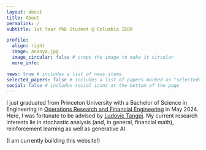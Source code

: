 ```yaml
---
layout: about
title: About
permalink: /
subtitle: 1st Year PhD Student @ Columbia IEOR 

profile:
  align: right
  image: ananya.jpg
  image_circular: false # crops the image to make it circular
  more_info: 

news: true # includes a list of news items
selected_papers: false # includes a list of papers marked as "selected={true}"
social: false # includes social icons at the bottom of the page
---
```


I just graduated from Princeton University with a Bachelor of Science in Engineering in [Operations Research and Financial Engineering](https://orfe.princeton.edu/) in May 2024. Here, I was fortunate to be advised by [Ludovic Tangpi](https://ludovic.princeton.edu/). My current research interests lie in stochastic analysis (and, in general, financial math), reinforcement learning as well as generative AI.

(I am currently building this website!)
